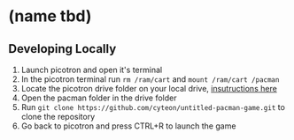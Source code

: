 # (name tbd)

## Developing Locally
1. Launch picotron and open it's terminal
2. In the picotron terminal run `rm /ram/cart` and `mount /ram/cart /pacman`
3. Locate the picotron drive folder on your local drive, [insutructions here](https://www.lexaloffle.com/dl/docs/picotron_manual.html#Drive_Storage)
4. Open the pacman folder in the drive folder
5. Run `git clone https://github.com/cyteon/untitled-pacman-game.git` to clone the repository
6. Go back to picotron and press CTRL+R to launch the game
